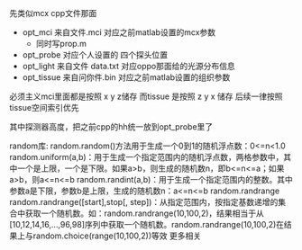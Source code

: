 先类似mcx cpp文件那面

- opt_mci 来自文件.mci 对应之前matlab设置的mcx参数
  - 同时写prop.m
- opt_probe 对应个人设置的 四个探头位置
- opt_light 来自文件 data.txt 对应oppo那面给的光源分布信息
- opt_tissue 来自问你件.bin 对应之前matlab设置的组织参数

必须主义mci里面都是按照 x y z储存
而tissue 是按照 z y x 储存
后续一律按照tissue空间索引优先

其中探测器高度，把之前cpp的hh统一放到opt_probe里了


random库:
random.random()方法用于生成一个0到1的随机浮点数：0<=n<1.0
random.uniform(a,b)：用于生成一个指定范围内的随机浮点数，两格参数中，其中一个是上限，一个是下限。如果a>b，则生成的随机数n，即b<=n<=a；如果a>b，则a<=n<=b
random.randint(a,b)：用于生成一个指定范围内的整数。其中参数a是下限，参数b是上限，生成的随机数n：a<=n<=b
random.randrange
random.randrange([start],stop[, step])：从指定范围内，按指定基数递增的集合中获取一个随机数。如：random.randrange(10,100,2)，结果相当于从[10,12,14,16,…,96,98]序列中获取一个随机数。random.randrange(10,100,2)在结果上与random.choice(range(10,100,2))等效
更多相关